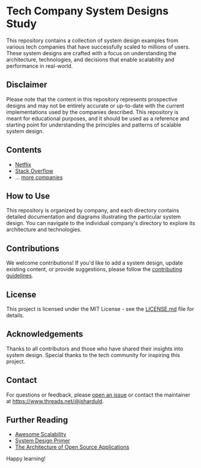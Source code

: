 # Tech Company System Designs Study

This repository contains a collection of system design examples from various tech companies that have successfully scaled to millions of users. These system designs are crafted with a focus on understanding the architecture, technologies, and decisions that enable scalability and performance in real-world.

## Disclaimer

Please note that the content in this repository represents prospective designs and may not be entirely accurate or up-to-date with the current implementations used by the companies described. This repository is meant for educational purposes, and it should be used as a reference and starting point for understanding the principles and patterns of scalable system design.

## Contents

- [Netflix](./netflix/README.md)
- [Stack Overflow](./stackoverflow/README.md)
- ... [more companies](./companies.md)

## How to Use

This repository is organized by company, and each directory contains detailed documentation and diagrams illustrating the particular system design. You can navigate to the individual company's directory to explore its architecture and technologies.

## Contributions

We welcome contributions! If you'd like to add a system design, update existing content, or provide suggestions, please follow the [contributing guidelines](./CONTRIBUTING.md).

## License

This project is licensed under the MIT License - see the [LICENSE.md](LICENSE.md) file for details.

## Acknowledgements

Thanks to all contributors and those who have shared their insights into system design. Special thanks to the tech community for inspiring this project.

## Contact

For questions or feedback, please [open an issue](https://github.com/yourusername/tech-company-system-designs/issues) or contact the maintainer at https://www.threads.net/@isharduld.

## Further Reading

- [Awesome Scalability](https://github.com/binhnguyennus/awesome-scalability)
- [System Design Primer](https://github.com/donnemartin/system-design-primer)
- [The Architecture of Open Source Applications](http://aosabook.org/en/index.html)

Happy learning!
